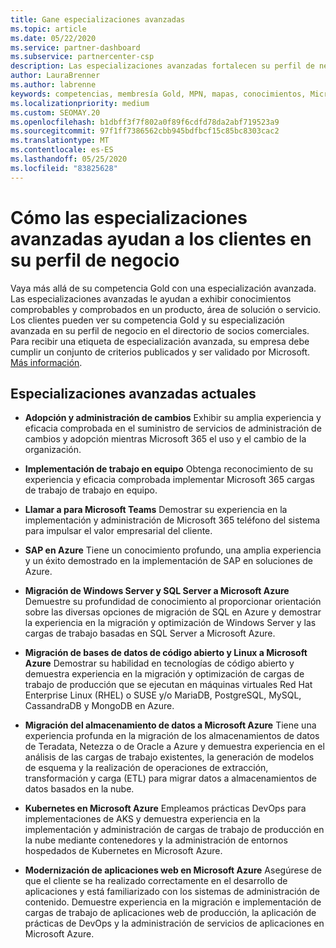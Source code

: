 ```yaml
---
title: Gane especializaciones avanzadas
ms.topic: article
ms.date: 05/22/2020
ms.service: partner-dashboard
ms.subservice: partnercenter-csp
description: Las especializaciones avanzadas fortalecen su perfil de negocio en el directorio de socios comerciales. Obtenga información sobre cómo obtener especializaciones avanzadas sobre sus competencias Gold.
author: LauraBrenner
ms.author: labrenne
keywords: competencias, membresía Gold, MPN, mapas, conocimientos, Microsoft Partner Network, pertenencia a la red, especializaciones avanzadas
ms.localizationpriority: medium
ms.custom: SEOMAY.20
ms.openlocfilehash: b1dbff3f7f802a0f89f6cdfd78da2abf719523a9
ms.sourcegitcommit: 97f1ff7386562cbb945bdfbcf15c85bc8303cac2
ms.translationtype: MT
ms.contentlocale: es-ES
ms.lasthandoff: 05/25/2020
ms.locfileid: "83825628"
---
```

# <a name="how-advanced-specializations-help-your-business-profile-stand-out-to-customers"></a>Cómo las especializaciones avanzadas ayudan a los clientes en su perfil de negocio

Vaya más allá de su competencia Gold con una especialización avanzada. Las especializaciones avanzadas le ayudan a exhibir conocimientos comprobables y comprobados en un producto, área de solución o servicio. Los clientes pueden ver su competencia Gold y su especialización avanzada en su perfil de negocio en el directorio de socios comerciales. Para recibir una etiqueta de especialización avanzada, su empresa debe cumplir un conjunto de criterios publicados y ser validado por Microsoft. [Más información](https://partner.microsoft.com/membership/advanced-specialization).

## <a name="the-current-advanced-specializations"></a>Especializaciones avanzadas actuales

- **Adopción y administración de cambios** Exhibir su amplia experiencia y eficacia comprobada en el suministro de servicios de administración de cambios y adopción mientras Microsoft 365 el uso y el cambio de la organización.

- **Implementación de trabajo en equipo** Obtenga reconocimiento de su experiencia y eficacia comprobada implementar Microsoft 365 cargas de trabajo de trabajo en equipo.

- **Llamar a para Microsoft Teams** Demostrar su experiencia en la implementación y administración de Microsoft 365 teléfono del sistema para impulsar el valor empresarial del cliente.

- **SAP en Azure** Tiene un conocimiento profundo, una amplia experiencia y un éxito demostrado en la implementación de SAP en soluciones de Azure. 

- **Migración de Windows Server y SQL Server a Microsoft Azure** Demuestre su profundidad de conocimiento al proporcionar orientación sobre las diversas opciones de migración de SQL en Azure y demostrar la experiencia en la migración y optimización de Windows Server y las cargas de trabajo basadas en SQL Server a Microsoft Azure. 

- **Migración de bases de datos de código abierto y Linux a Microsoft Azure** Demostrar su habilidad en tecnologías de código abierto y demuestra experiencia en la migración y optimización de cargas de trabajo de producción que se ejecutan en máquinas virtuales Red Hat Enterprise Linux (RHEL) o SUSE y/o MariaDB, PostgreSQL, MySQL, CassandraDB y MongoDB en Azure.

- **Migración del almacenamiento de datos a Microsoft Azure** Tiene una experiencia profunda en la migración de los almacenamientos de datos de Teradata, Netezza o de Oracle a Azure y demuestra experiencia en el análisis de las cargas de trabajo existentes, la generación de modelos de esquema y la realización de operaciones de extracción, transformación y carga (ETL) para migrar datos a almacenamientos de datos basados en la nube.

- **Kubernetes en Microsoft Azure** Empleamos prácticas DevOps para implementaciones de AKS y demuestra experiencia en la implementación y administración de cargas de trabajo de producción en la nube mediante contenedores y la administración de entornos hospedados de Kubernetes en Microsoft Azure.

- **Modernización de aplicaciones web en Microsoft Azure** Asegúrese de que el cliente se ha realizado correctamente en el desarrollo de aplicaciones y está familiarizado con los sistemas de administración de contenido. Demuestre experiencia en la migración e implementación de cargas de trabajo de aplicaciones web de producción, la aplicación de prácticas de DevOps y la administración de servicios de aplicaciones en Microsoft Azure.

